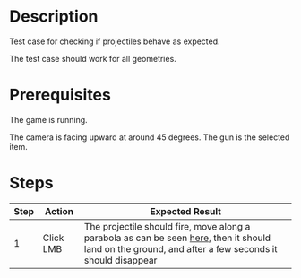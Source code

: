 # Description
Test case for checking if projectiles behave as expected.

The test case should work for all geometries.

# Prerequisites
The game is running.

The camera is facing upward at around 45 degrees.
The gun is the selected item.

# Steps
| Step | Action | Expected Result |
| -------- | -------- | -------- |
| 1 | Click LMB | The projectile should fire, move along a parabola as can be seen [here](Resources/projectile-parabola.mp4), then it should land on the ground, and after a few seconds it should disappear |
